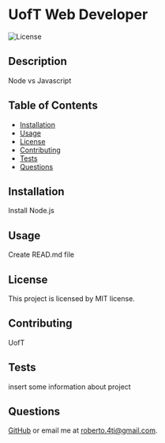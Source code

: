 # UofT Web Developer

![License](https://img.shields.io/badge/license-MIT-blue.svg)

## Description
Node vs Javascript

## Table of Contents
- [Installation](#installation)
- [Usage](#usage)
- [License](#license)
- [Contributing](#contributing)
- [Tests](#tests)
- [Questions](#questions)

## Installation
Install Node.js 

## Usage
Create READ.md file

## License
This project is licensed by MIT license.

## Contributing
UofT

## Tests
insert some information about project

## Questions
[GitHub](https://github.com/roberto4tisantos) or email me at roberto.4ti@gmail.com.
